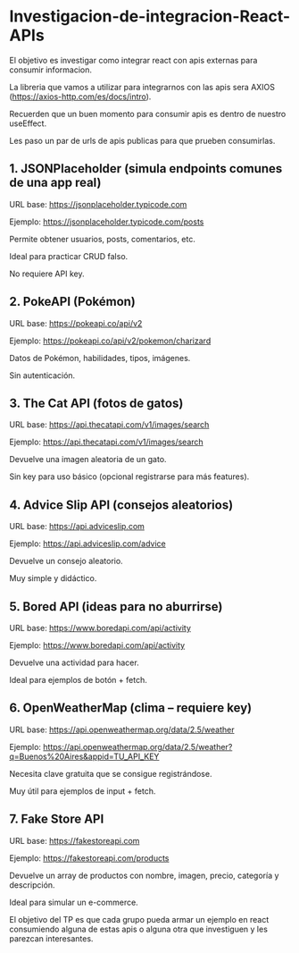 # Investigacion-de-integracion-React-APIs

El objetivo es investigar como integrar react con apis externas para consumir informacion.

La libreria que vamos a utilizar para integrarnos con las apis sera AXIOS (https://axios-http.com/es/docs/intro).

Recuerden que un buen momento para consumir apis es dentro de nuestro useEffect.

Les paso un par de urls de apis publicas para que prueben consumirlas.

## 1. JSONPlaceholder (simula endpoints comunes de una app real)
URL base: https://jsonplaceholder.typicode.com

Ejemplo: https://jsonplaceholder.typicode.com/posts

Permite obtener usuarios, posts, comentarios, etc.

Ideal para practicar CRUD falso.

No requiere API key.

## 2. PokeAPI (Pokémon)
URL base: https://pokeapi.co/api/v2

Ejemplo: https://pokeapi.co/api/v2/pokemon/charizard

Datos de Pokémon, habilidades, tipos, imágenes.

Sin autenticación.

## 3. The Cat API (fotos de gatos)
URL base: https://api.thecatapi.com/v1/images/search

Ejemplo: https://api.thecatapi.com/v1/images/search

Devuelve una imagen aleatoria de un gato.

Sin key para uso básico (opcional registrarse para más features).

## 4. Advice Slip API (consejos aleatorios)
URL base: https://api.adviceslip.com

Ejemplo: https://api.adviceslip.com/advice

Devuelve un consejo aleatorio.

Muy simple y didáctico.

## 5. Bored API (ideas para no aburrirse)
URL base: https://www.boredapi.com/api/activity

Ejemplo: https://www.boredapi.com/api/activity

Devuelve una actividad para hacer.

Ideal para ejemplos de botón + fetch.

## 6. OpenWeatherMap (clima – requiere key)
URL base: https://api.openweathermap.org/data/2.5/weather

Ejemplo: https://api.openweathermap.org/data/2.5/weather?q=Buenos%20Aires&appid=TU_API_KEY

Necesita clave gratuita que se consigue registrándose.

Muy útil para ejemplos de input + fetch.

## 7. Fake Store API
URL base: https://fakestoreapi.com

Ejemplo: https://fakestoreapi.com/products

Devuelve un array de productos con nombre, imagen, precio, categoría y descripción.

Ideal para simular un e-commerce.

El objetivo del TP es que cada grupo pueda armar un ejemplo en react consumiendo alguna de estas apis o alguna otra que investiguen y les parezcan interesantes.
